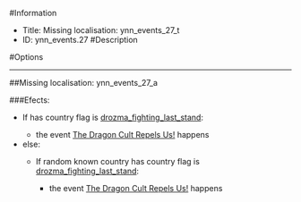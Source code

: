#Information
 - Title: Missing localisation: ynn_events_27_t
 - ID: ynn_events.27
#Description

#Options

___
##Missing localisation: ynn_events_27_a

###Efects:<ul><li>If has country flag is [drozma_fighting_last_stand](../flags/drozma_fighting_last_stand.md):</li><ul><li>the event [The Dragon Cult Repels Us!](../events/the_dragon_cult_repels_us.md) happens</li></ul><li>else:</li><ul><li>If random known country has country flag is [drozma_fighting_last_stand](../flags/drozma_fighting_last_stand.md):</li><ul><li>the event [The Dragon Cult Repels Us!](../events/the_dragon_cult_repels_us.md) happens</li></ul></ul></ul>
